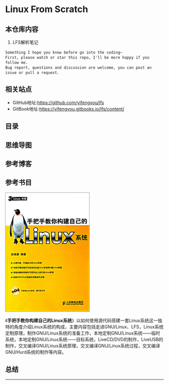 # Linux From Scratch


## 本仓库内容

1. LFS解析笔记

```
Something I hope you know before go into the coding~
First, please watch or star this repo, I'll be more happy if you follow me.
Bug report, questions and discussion are welcome, you can post an issue or pull a request.
```

## 相关站点

* GitHub地址:<https://github.com/yifengyou/lfs>
* GitBook地址:<https://yifengyou.gitbooks.io/lfs/content/>

## 目录




## 思维导图



## 参考博客



## 参考书目


![1537002661044.png](image/1537002661044.png)

《**手把手教你构建自己的Linux系统**》以如何使用源代码搭建一套Linux系统这一独特的角度介绍Linux系统的构成，主要内容包括走进GNU/Linux、LFS，Linux系统定制原理，制作GNU/Linux系统的准备工作，本地定制GNU/Linux系统——临时系统，本地定制GNU/Linux系统——目标系统，LiveCD/DVD的制作，LiveUSB的制作，交叉编译GNU/Linux系统原理，交叉编译GNU/Linux系统过程，交叉编译GNU/Hurd系统的制作等内容。

## 总结


---
